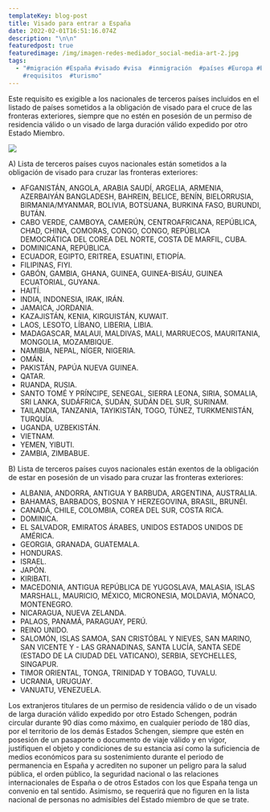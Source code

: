 ```yaml
---
templateKey: blog-post
title: Visado para entrar a España
date: 2022-02-01T16:51:16.074Z
description: "\n\n"
featuredpost: true
featuredimage: /img/imagen-redes-mediador_social-media-art-2.jpg
tags:
  - "#migración #España #visado #visa  #inmigración  #países #Europa #Barcelona
    #requisitos  #turismo"
---
```

Este requisito es exigible a los nacionales de terceros países incluidos en el listado de países sometidos a la obligación de visado para el cruce de las fronteras exteriores, siempre que no estén en posesión de un permiso de residencia válido o un visado de larga duración válido expedido por otro Estado Miembro.

![](/img/adobestock_81027351.jpeg)

A) Lista de terceros países cuyos nacionales están sometidos a la obligación de visado para cruzar las fronteras exteriores: 

* AFGANISTÁN,  ANGOLA,  ARABIA SAUDÍ,  ARGELIA,  ARMENIA,  AZERBAIYÁN BANGLADESH,  BAHREIN,  BELICE,  BENÍN,  BIELORRUSIA,  BIRMANIA/MYANMAR, BOLIVIA,  BOTSUANA,  BURKINA FASO,  BURUNDI,  BUTÁN. 
* CABO VERDE, CAMBOYA,  CAMERÚN,  CENTROAFRICANA, REPÚBLICA,  CHAD,  CHINA, COMORAS,  CONGO,  CONGO, REPÚBLICA DEMOCRÁTICA DEL COREA DEL NORTE, COSTA DE MARFIL, CUBA. 
* DOMINICANA, REPÚBLICA.
* ECUADOR, EGIPTO, ERITREA, ESUATINI, ETIOPÍA.
* FILIPINAS, FIYI.
* GABÓN, GAMBIA, GHANA, GUINEA, GUINEA-BISÁU,  GUINEA ECUATORIAL, GUYANA.
* HAITÍ.
* INDIA,  INDONESIA,  IRAK,  IRÁN.
* JAMAICA, JORDANIA.
* KAZAJISTÁN, KENIA,  KIRGUISTÁN,  KUWAIT.
* LAOS,  LESOTO,  LÍBANO,  LIBERIA,  LIBIA.
* MADAGASCAR,  MALAUI,  MALDIVAS,  MALI,  MARRUECOS,  MAURITANIA,  MONGOLIA,  MOZAMBIQUE.
* NAMIBIA, NEPAL,  NÍGER,  NIGERIA.
* OMÁN.
* PAKISTÁN,  PAPÚA NUEVA GUINEA.
* QATAR.
* RUANDA, RUSIA.
* SANTO TOMÉ Y PRÍNCIPE,  SENEGAL,  SIERRA LEONA,  SIRIA,  SOMALIA,  SRI LANKA,  SUDÁFRICA,  SUDÁN,  SUDÁN DEL SUR, SURINAM.
* TAILANDIA,  TANZANIA,  TAYIKISTÁN,  TOGO,  TÚNEZ,  TURKMENISTÁN,  TURQUÍA.
* UGANDA, UZBEKISTÁN.
* VIETNAM.
* YEMEN,  YIBUTI.
* ZAMBIA,  ZIMBABUE.

B) Lista de terceros países cuyos nacionales están exentos de la obligación de estar en posesión de un visado para cruzar las fronteras exteriores:

* ALBANIA, ANDORRA, ANTIGUA Y BARBUDA, ARGENTINA, AUSTRALIA.
* BAHAMAS, BARBADOS, BOSNIA Y HERZEGOVINA, BRASIL, BRUNÉI.
* CANADÁ, CHILE, COLOMBIA, COREA DEL SUR, COSTA RICA.
* DOMINICA.
* EL SALVADOR, EMIRATOS ÁRABES, UNIDOS ESTADOS UNIDOS DE AMÉRICA.
* GEORGIA, GRANADA, GUATEMALA.
* HONDURAS.
* ISRAEL.
* JAPÓN.
* KIRIBATI.
* MACEDONIA, ANTIGUA REPÚBLICA DE YUGOSLAVA,  MALASIA,  ISLAS MARSHALL, MAURICIO, MÉXICO,  MICRONESIA,  MOLDAVIA, MÓNACO,  MONTENEGRO.
* NICARAGUA, NUEVA ZELANDA.
* PALAOS, PANAMÁ, PARAGUAY,  PERÚ.
* REINO UNIDO.
* SALOMÓN, ISLAS SAMOA, SAN CRISTÓBAL Y NIEVES,  SAN MARINO,  SAN VICENTE Y - LAS GRANADINAS,  SANTA LUCÍA,  SANTA SEDE (ESTADO DE LA CIUDAD DEL VATICANO),  SERBIA,  SEYCHELLES,  SINGAPUR.
* TIMOR ORIENTAL,  TONGA,  TRINIDAD Y TOBAGO, TUVALU.
* UCRANIA, URUGUAY.
* VANUATU,  VENEZUELA. 

Los extranjeros titulares de un permiso de residencia válido o de un visado de larga duración válido expedido por otro Estado Schengen, podrán circular durante 90 días como máximo, en cualquier período de 180 días, por el territorio de los demás Estados Schengen, siempre que estén en posesión de un pasaporte o documento de viaje válido y en vigor, justifiquen el objeto y condiciones de su estancia así como la suficiencia de medios económicos para su sostenimiento durante el periodo de permanencia en España y acrediten no suponer un peligro para la salud pública, el orden público, la seguridad nacional o las relaciones internacionales de España o de otros Estados con los que España tenga un convenio en tal sentido. Asimismo, se requerirá que no figuren en la lista nacional de personas no admisibles del Estado miembro de que se trate. 

![]()